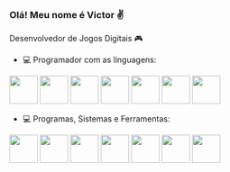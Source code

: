 ### Olá! Meu nome é Victor ✌

Desenvolvedor de Jogos Digitais 🎮

- 💻 Programador com as linguagens:

<img width='50' height='50' src="https://cdn.jsdelivr.net/gh/devicons/devicon/icons/cplusplus/cplusplus-original.svg" /> <img width='50' height='50' src="https://cdn.jsdelivr.net/gh/devicons/devicon/icons/csharp/csharp-original.svg" /> <img width= '50' height= '50' src="https://cdn.jsdelivr.net/gh/devicons/devicon@latest/icons/html5/html5-original.svg" />
<img width= '50' height= '50' src="https://cdn.jsdelivr.net/gh/devicons/devicon@latest/icons/css3/css3-original.svg" /> <img width= '50' height= '50' src="https://cdn.jsdelivr.net/gh/devicons/devicon@latest/icons/javascript/javascript-original.svg" /> <img width= '50' height= '50' src="https://cdn.jsdelivr.net/gh/devicons/devicon@latest/icons/typescript/typescript-original.svg" /> <img width= '50' height= '50' src="https://cdn.jsdelivr.net/gh/devicons/devicon@latest/icons/python/python-original.svg" />

- 💻 Programas, Sistemas e Ferramentas:

<img width= '50' height= '50' src="https://cdn.jsdelivr.net/gh/devicons/devicon@latest/icons/unrealengine/unrealengine-original.svg" /> <img width= '50' height= '50' src="https://cdn.jsdelivr.net/gh/devicons/devicon@latest/icons/unity/unity-original.svg" /> <img width= '50' height= '50' src="https://cdn.jsdelivr.net/gh/devicons/devicon@latest/icons/vscode/vscode-original.svg" />
 <img width= '50' height= '50' src="https://cdn.jsdelivr.net/gh/devicons/devicon@latest/icons/mysql/mysql-original.svg" />  <img width= '50' height= '50' src="https://cdn.jsdelivr.net/gh/devicons/devicon@latest/icons/postman/postman-original.svg" /> <img width= '50' height= '50' src="https://cdn.jsdelivr.net/gh/devicons/devicon@latest/icons/react/react-original.svg" /> <img width= '50' height= '50' src="https://cdn.jsdelivr.net/gh/devicons/devicon@latest/icons/nodejs/nodejs-original.svg" /> 




